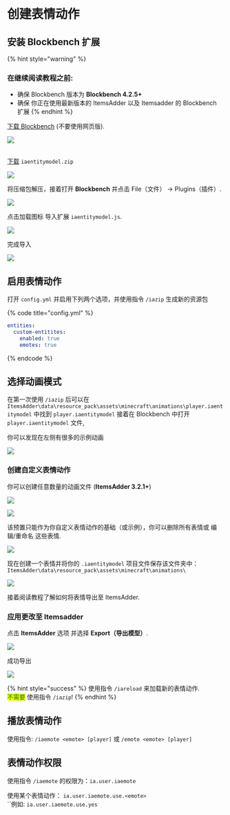 # 创建表情动作

## 安装 Blockbench 扩展

{% hint style="warning" %}
### 在继续阅读教程之前:

* 确保 Blockbench 版本为 **Blockbench 4.2.5+**
* 确保 你正在使用最新版本的 ItemsAdder 以及 Itemsadder 的 Blockbench 扩展
{% endhint %}

[下载 Blockbench](https://www.blockbench.net/) (不要使用网页版).

![](<../../../.gitbook/assets/image (98) (1).png>)

\
[下载](https://github.com/LoneDev6/itemsadder-entity/releases) `iaentitymodel.zip`

![](<../../../.gitbook/assets/image (61).png>)

将压缩包解压，接着打开 **Blockbench** 并点击 File（文件） -> Plugins（插件）.

![](<../../../.gitbook/assets/image (48) (1) (1).png>)

点击加载图标 导入扩展  `iaentitymodel.js`.

![](<../../../.gitbook/assets/image (74) (1) (1).png>)

完成导入

![](<../../../.gitbook/assets/image (71).png>)

## 启用表情动作

打开 `config.yml` 并启用下列两个选项，并使用指令 `/iazip` 生成新的资源包

{% code title="config.yml" %}
```yaml
entities:
  custom-entitites:
    enabled: true
    emotes: true
```
{% endcode %}

## 选择动画模式

在第一次使用 `/iazip` 后可以在 `ItemsAdder\data\resource_pack\assets\minecraft\animations\player.iaentitymodel` 中找到 `player.iaentitymodel`
接着在 Blockbench 中打开 `player.iaentitymodel` 文件,

你可以发现在左侧有很多的示例动画

![](<../../../.gitbook/assets/image (51).png>)

### 创建自定义表情动作

你可以创建任意数量的动画文件 (**ItemsAdder 3.2.1+**)

![](<../../../.gitbook/assets/image (62).png>)

![](<../../../.gitbook/assets/image (82).png>)

该预置只能作为你自定义表情动作的基础（或示例），你可以删除所有表情或 编辑/重命名 这些表情. 

![](<../../../.gitbook/assets/image (68).png>)

现在创建一个表情并将你的 `.iaentitymodel` 项目文件保存该文件夹中：\
`ItemsAdder\data\resource_pack\assets\minecraft\animations\`

![](<../../../.gitbook/assets/image (95).png>)

接着阅读教程了解如何将表情导出至 ItemsAdder.

### 应用更改至 Itemsadder

点击 **ItemsAdder** 选项 并选择 **Export（导出模型）**.

![](<../../../.gitbook/assets/image (100).png>)

成功导出

![](<../../../.gitbook/assets/image (81) (1).png>)

{% hint style="success" %}
使用指令 `/iareload` 来加载新的表情动作.\
<mark style="color:green;">不需要</mark> 使用指令 `/iazip`!
{% endhint %}

## 播放表情动作

使用指令: `/iaemote <emote> [player]` 或 `/emote <emote> [player]`

## 表情动作权限

使用指令 `/iaemote` 的权限为：`ia.user.iaemote`

使用某个表情动作： `ia.user.iaemote.use.<emote>`\
``例如: `ia.user.iaemote.use.yes`
